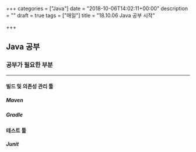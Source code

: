 +++
categories = ["Java"]
date = "2018-10-06T14:02:11+00:00"
description = ""
draft = true
tags = ["매일"]
title = "18.10.06 Java 공부 시작"

+++
## Java 공부

### 공부가 필요한 부분

***

#### 빌드 및 의존성 관리 툴

##### Maven

##### Gradle

#### 테스트 툴

##### Junit